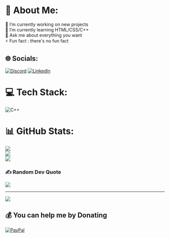 # 💫 About Me:
🔭 I’m currently working on new projects<br>🌱 I’m currently learning HTML/CSS/C++<br>💬 Ask me about everything you want<br>⚡ Fun fact : there's no fun fact


## 🌐 Socials:
[![Discord](https://img.shields.io/badge/Discord-%237289DA.svg?logo=discord&logoColor=white)](https://discord.gg/9Nine#0833) [![LinkedIn](https://img.shields.io/badge/LinkedIn-%230077B5.svg?logo=linkedin&logoColor=white)](https://linkedin.com/in/yoanguezet) 

# 💻 Tech Stack:
![C++](https://img.shields.io/badge/c++-%2300599C.svg?style=flat&logo=c%2B%2B&logoColor=white)
# 📊 GitHub Stats:
![](https://github-readme-stats.vercel.app/api?username=im9nine&theme=highcontrast&hide_border=false&include_all_commits=true&count_private=true)<br/>
![](https://github-readme-streak-stats.herokuapp.com/?user=im9nine&theme=highcontrast&hide_border=false)<br/>
![](https://github-readme-stats.vercel.app/api/top-langs/?username=im9nine&theme=highcontrast&hide_border=false&include_all_commits=true&count_private=true&layout=compact)

### ✍️ Random Dev Quote
![](https://quotes-github-readme.vercel.app/api?type=horizontal&theme=dark)

---
[![](https://visitcount.itsvg.in/api?id=im9nine&icon=5&color=2)](https://visitcount.itsvg.in)

  ## 💰 You can help me by Donating
  [![PayPal](https://img.shields.io/badge/PayPal-00457C?style=for-the-badge&logo=paypal&logoColor=white)](https://paypal.me/krngcsgo) 

  
<!-- Proudly created with GPRM ( https://gprm.itsvg.in ) -->
